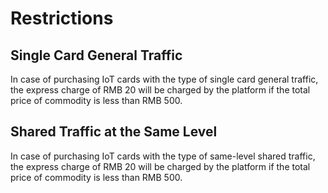 # Restrictions
## Single Card General Traffic
In case of purchasing IoT cards with the type of single card general traffic, the express charge of RMB 20 will be charged by the platform if the total price of commodity is less than RMB 500.
## Shared Traffic at the Same Level
In case of purchasing IoT cards with the type of same-level shared traffic, the express charge of RMB 20 will be charged by the platform if the total price of commodity is less than RMB 500.
